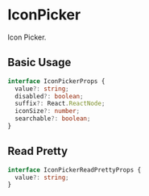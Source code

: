 # IconPicker

Icon Picker.

## Basic Usage

```ts
interface IconPickerProps {
  value?: string;
  disabled?: boolean;
  suffix?: React.ReactNode;
  iconSize?: number;
  searchable?: boolean;
}
```

<code src="./demos/new-demos/basic.tsx"></code>

## Read Pretty

```ts
interface IconPickerReadPrettyProps {
  value?: string;
}
```

<code src="./demos/new-demos/read-pretty.tsx"></code>
